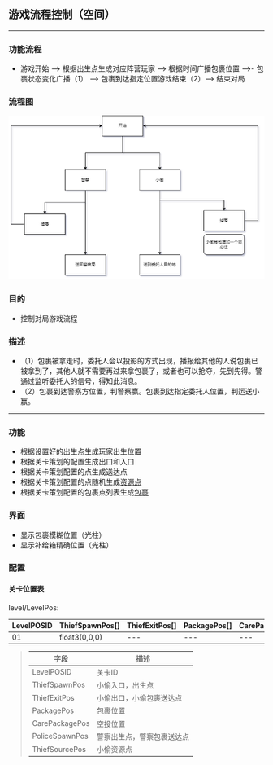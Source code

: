 
## 游戏流程控制（空间）

---

### 功能流程

- 游戏开始 --> 根据出生点生成对应阵营玩家 --> 根据时间广播包裹位置 -->- 包裹状态变化广播（1） --> 包裹到达指定位置游戏结束（2）--> 结束对局

### 流程图

![流程图](包裹状态变化.drawio.png)

### 目的

- 控制对局游戏流程

### 描述

- （1）包裹被拿走时，委托人会以投影的方式出现，播报给其他的人说包裹已被拿到了，其他人就不需要再过来拿包裹了，或者也可以抢夺，先到先得。警通过监听委托人的信号，得知此消息。
- （2）包裹到达警察方位置，判警察赢。包裹到达指定委托人位置，判运送小赢。

---

### 功能

- 根据设置好的出生点生成玩家出生位置
- 根据关卡策划的配置生成出口和入口
- 根据关卡策划配置的点生成送达点
- 根据关卡策划配置的点随机生成[资源点]()
- 根据关卡策划配置的包裹点列表生成[包裹]()


### 界面

- 显示包裹模糊位置（光柱）
- 显示补给箱精确位置（光柱）

### 配置

#### 关卡位置表

level/LevelPos:

LevelPOSID | ThiefSpawnPos[] | ThiefExitPos[]  | PackagePos[] | CarePackagePos[] | PoliceSpawnPos[] | ThiefSourcePos[]
--- | --- | --- | --- | --- | --- | --- 
01 | float3(0,0,0) | --- | --- | --- | --- | --- 

> 字段|描述
> ---|---
> LevelPOSID | 关卡ID
> ThiefSpawnPos | 小偷入口，出生点
> ThiefExitPos | 小偷出口，小偷包裹送达点
> PackagePos | 包裹位置
> CarePackagePos | 空投位置
> PoliceSpawnPos | 警察出生点，警察包裹送达点
> ThiefSourcePos | 小偷资源点 